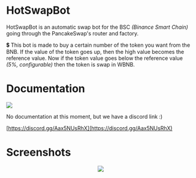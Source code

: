 # HotSwapBot
HotSwapBot is an automatic swap bot for the BSC _(Binance Smart Chain)_ going through the PancakeSwap's router and factory.

💲 This bot is made to buy a certain number of the token you want from the BNB. If the value of the token goes up, then the high value becomes the 
reference value. Now if the token value goes below the reference value _(5%, configurable)_ then the token is swap in WBNB.


# Documentation
<img src="https://i.imgur.com/l9cLtJ3.png">

No documentation at this moment, but we have a discord link :)


[https://discord.gg/Aax5NUsRhX](https://discord.gg/Aax5NUsRhX)

# Screenshots
<center><img src="https://i.imgur.com/2vHYGid.png"></center>
